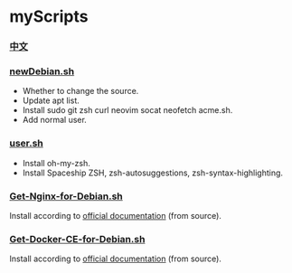 # myScripts

### [中文](./README-zh_CN.md)

### [newDebian.sh](./newDebian.sh)  

- Whether to change the source.
- Update apt list.
- Install sudo git zsh curl neovim socat neofetch acme.sh.
- Add normal user.

### [user.sh](./user.sh)

- Install oh-my-zsh.
- Install Spaceship ZSH, zsh-autosuggestions, zsh-syntax-highlighting.

### [Get-Nginx-for-Debian.sh](./Get-Nginx-for-Debian.sh)

Install according to [official documentation](http://nginx.org/en/linux_packages.html#Debian) (from source).

### [Get-Docker-CE-for-Debian.sh](./Get-Docker-CE-for-Debian.sh)

Install according to [official documentation](https://docs.docker.com/install/linux/docker-ce/debian/) (from source).